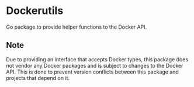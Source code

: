 # Dockerutils

Go package to provide helper functions to the Docker API.

## Note

Due to providing an interface that accepts Docker types, this package does not
vendor any Docker packages and is subject to changes to the Docker API.
This is done to prevent version conflicts between this package and 
projects that depend on it.
